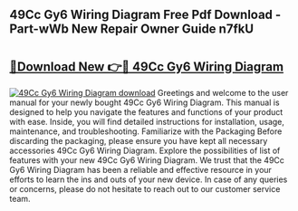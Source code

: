 ## 49Cc Gy6 Wiring Diagram Free Pdf Download - Part-wWb New Repair Owner Guide n7fkU

# <h2><a href="http://dfir3r.blite.top/?on=49Cc+Gy6+Wiring+Diagram">🔗Download New 👉🔴 49Cc Gy6 Wiring Diagram</a></h2>

[![49Cc Gy6 Wiring Diagram download](https://i.imgur.com/lujVjoI.png)](http://dfir3r.blite.top/?on=49Cc+Gy6+Wiring+Diagram)
Greetings and welcome to the user manual for your newly bought 49Cc Gy6 Wiring Diagram. This manual is designed to help you navigate the features and functions of your product with ease. Inside, you will find detailed instructions for installation, usage, maintenance, and troubleshooting. Familiarize with the Packaging Before discarding the packaging, please ensure you have kept all necessary accessories 49Cc Gy6 Wiring Diagram. Explore the possibilities of list of features with your new 49Cc Gy6 Wiring Diagram. We trust that the 49Cc Gy6 Wiring Diagram has been a reliable and effective resource in your efforts to learn the ins and outs of your new device. In case of any queries or concerns, please do not hesitate to reach out to our customer service team.
